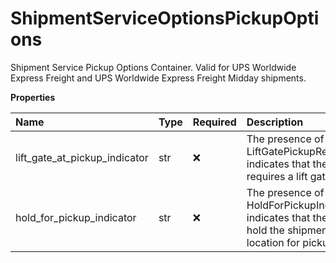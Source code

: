 # ShipmentServiceOptionsPickupOptions

Shipment Service Pickup Options Container. Valid for UPS Worldwide Express Freight and UPS Worldwide Express Freight Midday shipments.

**Properties**

| Name                          | Type | Required | Description                                                                                                                   |
| :---------------------------- | :--- | :------- | :---------------------------------------------------------------------------------------------------------------------------- |
| lift_gate_at_pickup_indicator | str  | ❌       | The presence of the tag LiftGatePickupRequiredIndicator indicates that the shipment requires a lift gate for pickup.          |
| hold_for_pickup_indicator     | str  | ❌       | The presence of the tag HoldForPickupIndicator indicates that the user opted to hold the shipment at UPS location for pickup. |

<!-- This file was generated by liblab | https://liblab.com/ -->
